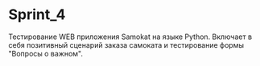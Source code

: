# Sprint_4
Тестирование WEB приложения Samokat на языке Python. Включает в себя позитивный сценарий заказа самоката 
и тестирование формы "Вопросы о важном".